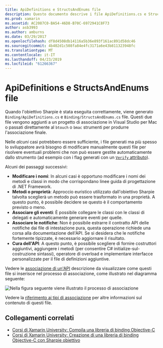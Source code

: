 ```yaml
---
title: ApiDefinitions e StructsAndEnums file
description: Questo documento descrive i file ApiDefinitions.cs e StructsAndEnums.cs Sharpie descrive come viene generato l'errore. Questi file vengono quindi usati per accedere al codice Objective-C da C#.
ms.prod: xamarin
ms.assetid: AC2087C0-BA54-46D8-B70C-6972941C8F73
author: asb3993
ms.author: amburns
ms.date: 03/29/2017
ms.openlocfilehash: df8d4508db14116a5b36e893f161ac891d58dc46
ms.sourcegitcommit: 4b402d1c508fa84e4fc3171a6e43b811323948fc
ms.translationtype: MT
ms.contentlocale: it-IT
ms.lasthandoff: 04/23/2019
ms.locfileid: "61266367"
---
```

# <a name="apidefinitions--structsandenums-files"></a>ApiDefinitions e StructsAndEnums file

Quando l'obiettivo Sharpie è stata eseguita correttamente, viene generato `Binding/ApiDefinitions.cs` e `Binding/StructsAndEnums.cs` file.
Questi due file vengono aggiunti a un progetto di associazione in Visual Studio per Mac o passati direttamente al `btouch` o `bmac` strumenti per produrre l'associazione finale.

Nelle *alcuni* casi potrebbero essere sufficiente, i file generati ma più spesso lo sviluppatore avrà bisogno di modificare manualmente questi file per risolvere eventuali problemi che non può essere gestite automaticamente dallo strumento (ad esempio con i flag generati con un [ `Verify` attributo](~/cross-platform/macios/binding/objective-sharpie/platform/verify.md)).

Alcuni dei passaggi successivi:

- **Modificare i nomi**: In alcuni casi è opportuno modificare i nomi dei metodi e classi in modo che corrispondano linee guida di progettazione di .NET Framework.
- **Metodi o proprietà**: Approccio euristico utilizzato dall'obiettivo Sharpie talvolta sceglierà un metodo può essere trasformato in una proprietà. A questo punto, è possibile decidere se questo è il comportamento previsto o meno.
- **Associare gli eventi**: È possibile collegare le classi con le classi di delegati e automaticamente generare eventi per quelle.
- **Associare le notifiche**: Non è possibile estrarre il contratto API delle notifiche dai file di intestazione pura, questa operazione richiede una corsa alla documentazione dell'API. Se si desidera che le notifiche fortemente tipizzate, è necessario aggiornare il risultato.
- **Cura dell'API**: A questo punto, è possibile scegliere di fornire costruttori aggiuntivi, aggiungere i metodi (per consentire C# initialize-sul-costruzione sintassi), operatore di overload e implementare interfacce personalizzate per il file di definizioni aggiuntive.

Vedere le [associazione di un'API](~/cross-platform/macios/binding/objective-c-libraries.md) descrizione da visualizzare come questi file si inserisce nel processo di associazione, come illustrato nel diagramma seguente:

![](apidefinitions-structsandenums-images/binding-flowchart.png "Nella figura seguente viene illustrato il processo di associazione")

Vedere la [riferimento ai tipi di associazione](~/cross-platform/macios/binding/binding-types-reference.md) per altre informazioni sul contenuto di questi file.

## <a name="related-links"></a>Collegamenti correlati

- [Corsi di Xamarin University: Compila una libreria di binding Objective-C](https://university.xamarin.com/classes/track/all#building-an-objective-c-bindings-library)
- [Corsi di Xamarin University: Creazione di una libreria di binding Objective-C con Sharpie obiettivo](https://university.xamarin.com/classes/track/all#build-an-objective-c-bindings-library-with-objective-sharpie)
